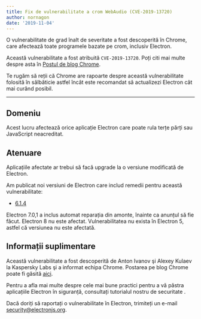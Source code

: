 ```yaml
---
title: Fix de vulnerabilitate a crom WebAudio (CVE-2019-13720)
author: nornagon
date: '2019-11-04'
---
```


O vulnerabilitate de grad înalt de severitate a fost descoperită în Chrome, care afectează toate programele bazate pe crom, inclusiv Electron.

Această vulnerabilitate a fost atribuită `CVE-2019-13720`.  Poți citi mai multe despre asta în [Postul de blog Chrome](https://chromereleases.googleblog.com/2019/10/stable-channel-update-for-desktop_31.html).

Te rugăm să reții că Chrome are rapoarte despre această vulnerabilitate folosită în sălbăticie astfel încât este recomandat să actualizezi Electron cât mai curând posibil.

---

## Domeniu

Acest lucru afectează orice aplicație Electron care poate rula terțe părți sau JavaScript neacreditat.

## Atenuare

Aplicațiile afectate ar trebui să facă upgrade la o versiune modificată de Electron.

Am publicat noi versiuni de Electron care includ remedii pentru această vulnerabilitate:
  * [6.1.4](https://github.com/electron/electron/releases/tag/v6.1.4)

Electron 7.0,1 a inclus automat reparația din amonte, înainte ca anunțul să fie făcut. Electron 8 nu este afectat. Vulnerabilitatea nu exista în Electron 5, astfel că versiunea nu este afectată.

## Informații suplimentare

Această vulnerabilitate a fost descoperită de Anton Ivanov şi Alexey Kulaev la Kaspersky Labs şi a informat echipa Chrome. Postarea pe blog Chrome poate fi găsită [aici](https://chromereleases.googleblog.com/2019/10/stable-channel-update-for-desktop_31.html).

Pentru a afla mai multe despre cele mai bune practici pentru a vă păstra aplicațiile Electron în siguranță, consultați tutorialul nostru de securitate [](https://electronjs.org/docs/tutorial/security).

Dacă doriți să raportați o vulnerabilitate în Electron, trimiteți un e-mail security@electronjs.org.

